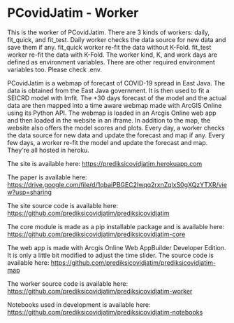 # PCovidJatim - Worker

This is the worker of PCovidJatim. There are 3 kinds of workers: daily, fit_quick, and fit_test. Daily worker checks the data source for new data and save them if any. fit_quick worker re-fit the data without K-Fold. fit_test worker re-fit the data with K-Fold. The worker kind, K, and work days are defined as environment variables. There are other required environment variables too. Please check .env.

PCovidJatim is a webmap of forecast of COVID-19 spread in East Java. The data is obtained from the East Java government. It is then used to fit a SEICRD model with lmfit. The +30 days forecast of the model and the actual data are then mapped into a time aware webmap made with ArcGIS Online using its Python API. The webmap is loaded in an Arcgis Online web app and then loaded in the website in an iframe. In addition to the map, the website also offers the model scores and plots. Every day, a worker checks the data source for new data and update the forecast and map if any. Every few days, a worker re-fit the model and update the forecast and map. They're all hosted in heroku.

The site is available here: 
https://prediksicovidjatim.herokuapp.com

The paper is available here:
https://drive.google.com/file/d/1qbaiPBGEC2Iwqq2rxnZqlxS0gXQzYTXR/view?usp=sharing

The site source code is available here:
https://github.com/prediksicovidjatim/prediksicovidjatim

The core module is made as a pip installable package and is available here:
https://github.com/prediksicovidjatim/prediksicovidjatim-core

The web app is made with Arcgis Online Web AppBuilder Developer Edition. It is only a little bit modified to adjust the time slider. The source code is available here:
https://github.com/prediksicovidjatim/prediksicovidjatim-map

The worker source code is available here:
https://github.com/prediksicovidjatim/prediksicovidjatim-worker

Notebooks used in development is available here: 
https://github.com/prediksicovidjatim/prediksicovidjatim-notebooks

